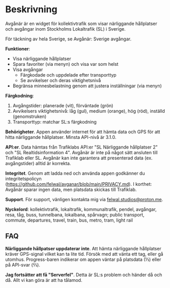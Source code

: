 # Beskrivning

Avgånär är en widget för kollektivtrafik som visar närliggande hållplatser och avgångar inom Stockholms Lokaltrafik (SL) i Sverige.

För täckning av hela Sverige, se Avgånär: Sverige avgångar.

**Funktioner**:

- Visa närliggande hållplatser
- Spara favoriter (via menyn) och visa var som helst
- Visa avgångar
  - Färgkodade och uppdelade efter transporttyp
  - Se avvikelser och deras viktighetsnivå
- Begränsa minnesbelastning genom att justera inställningar (via menyn)

**Färgkodning**:

1. Avgångstider: planerade (vit), förväntade (grön)
2. Avvikelsers viktighetsnivå: låg (gul), medium (orange), hög (röd), inställd (genomstruken)
3. Transporttyp: matchar SL:s färgkodning

**Behörigheter**. Appen använder internet för att hämta data och GPS för att hitta närliggande hållplatser. Minsta API-nivå är 3.1.0.

**API:er**. Data hämtas från Trafiklabs API:er "SL Närliggande hållplatser 2" och "SL Realtidsinformation 4". Avgånär är inte på något sätt ansluten till Trafiklab eller SL. Avgånär kan inte garantera att presenterad data (ex. avgångstider) alltid är korrekta.

**Integritet**. Genom att ladda ned och använda appen godkänner du integritetspolicyn (https://github.com/felwal/avganar/blob/main/PRIVACY.md). I korthet: Avgånär sparar ingen data, men platsdata skickas till Trafiklab.

**Support**. För support, vänligen kontakta mig via felwal.studios@proton.me.

**Nyckelord**: kollektivtrafik, lokaltrafik, kommunaltrafik, pendel, avgångar, resa, tåg, buss, tunnelbana, lokalbana, spårvagn; public transport, commute, departures, travel, train, bus, metro, tram, light rail

## FAQ

**Närliggande hållpatser uppdaterar inte**. Att hämta närliggande hållplatser kräver GPS-signal vilket kan ta lite tid. Försök med att vänta ett tag, eller gå utomhus. Progress-baren indikerar om appen väntar på platsdata (⅓) eller på API-svar (⅔).

**Jag fortsätter att få "Serverfel"**. Detta är SL:s problem och händer då och då. Allt vi kan göra är att ha tålamod.
